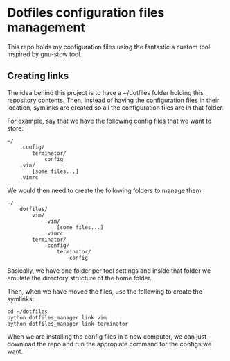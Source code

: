 # Dotfiles configuration files management
This repo holds my configuration files using the fantastic a custom tool inspired by gnu-stow tool.

## Creating links
The idea behind this project is to have a ~/dotfiles folder holding this repository contents. Then, instead of having the configuration files in their location, symlinks are created so all the configuration files are in that folder.

For example, say that we have the following config files that we want to store:

	~/
		.config/
			terminator/
				config
		.vim/
			[some files...]
		.vimrc

We would then need to create the following folders to manage them:

	~/
		dotfiles/
			vim/
				.vim/
					[some files...]
				.vimrc
			terminator/
				.config/
					terminator/
						config

Basically, we have one folder per tool settings and inside that folder we emulate the directory structure of the home folder.

Then, when we have moved the files, use the following to create the symlinks:
	
	cd ~/dotfiles
	python dotfiles_manager link vim
	python dotfiles_manager link terminator

When we are installing the config files in a new computer, we can just download the repo and run the appropiate command for the configs we want.
